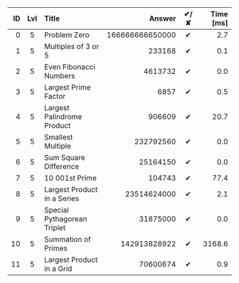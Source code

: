 | ID | Lvl | Title                       |          Answer | ✔/✘ | Time [ms] |
| -: | :-: | :-------------------------- | --------------: | :-: | --------: |
|  0 |  5  | Problem Zero                | 166666666650000 |  ✔  |       2.7 |
|  1 |  5  | Multiples of 3 or 5         |          233168 |  ✔  |       0.1 |
|  2 |  5  | Even Fibonacci Numbers      |         4613732 |  ✔  |       0.0 |
|  3 |  5  | Largest Prime Factor        |            6857 |  ✔  |       0.5 |
|  4 |  5  | Largest Palindrome Product  |          906609 |  ✔  |      20.7 |
|  5 |  5  | Smallest Multiple           |       232792560 |  ✔  |       0.0 |
|  6 |  5  | Sum Square Difference       |        25164150 |  ✔  |       0.0 |
|  7 |  5  | 10 001st Prime              |          104743 |  ✔  |      77.4 |
|  8 |  5  | Largest Product in a Series |     23514624000 |  ✔  |       2.1 |
|  9 |  5  | Special Pythagorean Triplet |        31875000 |  ✔  |       0.0 |
| 10 |  5  | Summation of Primes         |    142913828922 |  ✔  |    3168.6 |
| 11 |  5  | Largest Product in a Grid   |        70600674 |  ✔  |       0.9 |